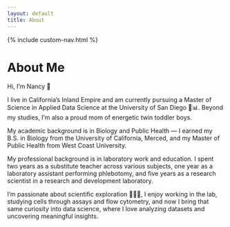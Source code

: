 ```yaml
---
layout: default
title: About
---
```


{% include custom-nav.html %}

# About Me

Hi, I’m Nancy 👋

I live in California’s Inland Empire and am currently pursuing a Master of Science in Applied Data Science at the University of San Diego 🔢📊. Beyond my studies, I’m also a proud mom of energetic twin toddler boys.

My academic background is in Biology and Public Health — I earned my B.S. in Biology from the University of California, Merced, and my Master of Public Health from West Coast University.

My professional background is in laboratory work and education. I spent two years as a substitute teacher across various subjects, one year as a laboratory assistant performing phlebotomy, and five years as a research scientist in a research and development laboratory.

I’m passionate about scientific exploration 🔬🧫🌱, I enjoy working in the lab, studying cells through assays and flow cytometry, and now I bring that same curiosity into data science, where I love analyzing datasets and uncovering meaningful insights.
